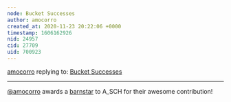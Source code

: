 ```yaml
---
node: Bucket Successes 
author: amocorro
created_at: 2020-11-23 20:22:06 +0000
timestamp: 1606162926
nid: 24957
cid: 27709
uid: 700923
---
```




[amocorro](../profile/amocorro) replying to: [Bucket Successes ](../notes/A_SCH/11-08-2020/mobilizing-action-through-community-science-draft)

----
[@amocorro](/profile/amocorro) awards a <a href="//publiclab.org/wiki/barnstars">barnstar</a> to A_SCH for their awesome contribution!